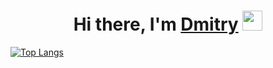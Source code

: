 
<h1 align="center">Hi there, I'm <a href="https://blinov-89.github.io/my-site/" target="_blank">Dmitry</a> 
<img src="https://github.com/blackcater/blackcater/raw/main/images/Hi.gif" height="32"/></h1>

<p align="center">
  
<!-- [Typing SVG](https://readme-typing-svg.herokuapp.com?color=%2336BCF7&center=True&lines=Data+analyst,+data+scientist;+machine+learning+engineer)](https://git.io/typing-svg)
  
</p>

<h3 align="center">Data analyst, data scientist, machine learning engineer</h3>
<!--
**blinov-89/blinov-89** is a ✨ _special_ ✨ repository because its `README.md` (this file) appears on your GitHub profile.

Here are some ideas to get you started:

- 🔭 I’m currently working on ...
- 🌱 I’m currently learning ...
- 👯 I’m looking to collaborate on ...
- 🤔 I’m looking for help with ...
- 💬 Ask me about ...
- 📫 How to reach me: ...
- 😄 Pronouns: ...
- ⚡ Fun fact: ...
-->
<!---Для подробной версии-->
[![Top Langs](https://github-readme-stats.vercel.app/api/top-langs/?username=anuraghazra)](https://github.com/anuraghazra/github-readme-stats)
